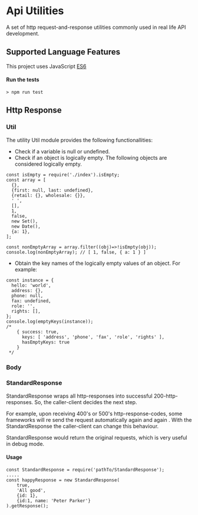 # Api Utilities
A set of http request-and-response utilities commonly used in real life API development.
## Supported Language Features
This project uses JavaScript [ES6](https://github.com/lukehoban/es6features)

#### Run the tests
```
> npm run test 
```


## Http Response

### Util
The utility Util module provides the following functionallities:
- Check if a variable is null or undefined.
- Check if an object is logically empty. The following objects are considered logically empty. 
````
const isEmpty = require('./index').isEmpty;
const array = [
  {},
  {first: null, last: undefined},
  {retail: {}, wholesale: {}},
  ' ',
  [],
  1,
  false,
  new Set(),
  new Date(),
  {a: 1},
];

const nonEmptyArray = array.filter((obj)=>!isEmpty(obj));
console.log(nonEmptyArray); // [ 1, false, { a: 1 } ]
```` 
- Obtain the key names of the logically empty values of an object. For example:
````
const instance = {
  hello: 'world',
  address: {},
  phone: null,
  fax: undefined,
  role: '',
  rights: [],
};
console.log(emptyKeys(instance));
/*
    { success: true,
      keys: [ 'address', 'phone', 'fax', 'role', 'rights' ],
      hasEmptyKeys: true
    }
 */
````

### Body

### StandardResponse
StandardResponse wraps all http-responses into successful 200-http-responses. 
So, the caller-client decides the next step. 

For example, upon receiving 400's or 500's http-response-codes, some frameworks will re send the request automatically again and again 
. With the StandardResponse the caller-client can change this behaviour.    

StandardResponse would return the original requests, which is very useful in debug mode. 

#### Usage
````
const StandardResponse = require('pathTo/StandardResponse');
.....
const happyResponse = new StandardResponse(
    true,
    'All good',
    {id: 1},
    {id:1, name: 'Peter Parker'}
).getResponse();
````
